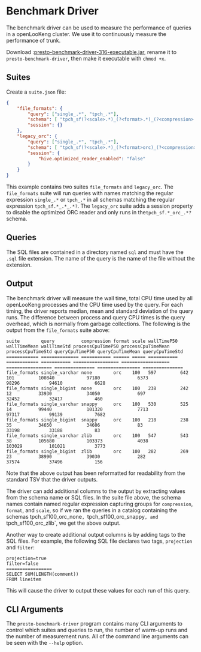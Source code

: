 Benchmark Driver
================

The benchmark driver can be used to measure the performance of queries in a openLooKeng cluster. We use it to continuously measure the performance of trunk.

Download :[presto-benchmark-driver-316-executable.jar](https://repo1.maven.org/maven2/io/hetu/core/presto-benchmark-driver/316/presto-benchmark-driver-316-executable.jar), rename it to `presto-benchmark-driver`, then make it executable with `chmod +x`.

Suites
------

Create a `suite.json` file:

``` json
{
    "file_formats": {
        "query": ["single_.*", "tpch_.*"],
        "schema": [ "tpch_sf(?<scale>.*)_(?<format>.*)_(?<compression>.*?)" ],
        "session": {}
    },
    "legacy_orc": {
        "query": ["single_.*", "tpch_.*"],
        "schema": [ "tpch_sf(?<scale>.*)_(?<format>orc)_(?<compression>.*?)" ],
        "session": {
            "hive.optimized_reader_enabled": "false"
        }
    }
}
```

This example contains two suites `file_formats` and `legacy_orc`. The `file_formats` suite will run queries with names matching the regular expression `single_.*` or `tpch_.*` in all schemas matching the regular
expression `tpch_sf.*_.*_.*?`. The `legacy_orc` suite adds a session property to disable the optimized ORC reader and only runs in the`tpch_sf.*_orc_.*?` schema.

Queries
-------

The SQL files are contained in a directory named `sql` and must have the `.sql` file extension. The name of the query is the name of the file without the extension.

Output
------

The benchmark driver will measure the wall time, total CPU time used by all openLooKeng processes and the CPU time used by the query. For each timing, the driver reports median, mean and standard deviation of the query runs. The difference between process and query CPU times is the query overhead, which is normally from garbage collections. The following is the output from the `file_formats` suite above:

 

```
suite        query          compression format scale wallTimeP50 wallTimeMean wallTimeStd processCpuTimeP50 processCpuTimeMean processCpuTimeStd queryCpuTimeP50 queryCpuTimeMean queryCpuTimeStd
============ ============== =========== ====== ===== =========== ============ =========== ================= ================== ================= =============== ================ ===============
file_formats single_varchar none        orc    100   597         642          101         100840            97180              6373              98296           94610            6628
file_formats single_bigint  none        orc    100   238         242          12          33930             34050              697               32452           32417            460
file_formats single_varchar snappy      orc    100   530         525          14          99440             101320             7713              97317           99139            7682
file_formats single_bigint  snappy      orc    100   218         238          35          34650             34606              83                33198           33188            83
file_formats single_varchar zlib        orc    100   547         543          38          105680            103373             4038              103029          101021           3773
file_formats single_bigint  zlib        orc    100   282         269          23          38990             39030              282               37574           37496            156
```

 

Note that the above output has been reformatted for readability from the standard TSV that the driver outputs.

The driver can add additional columns to the output by extracting values from the schema name or SQL files. In the suite file above, the schema names contain named regular expression capturing groups for
`compression`, `format`, and `scale`, so if we ran the queries in a catalog containing the schemas  tpch_sf100_orc_none`, `tpch_sf100_orc_snappy`, and `tpch_sf100_orc_zlib`, we get the above
output.

Another way to create additional output columns is by adding tags to the SQL files. For example, the following SQL file declares two tags, `projection` and `filter`:

``` 
projection=true
filter=false
=================
SELECT SUM(LENGTH(comment))
FROM lineitem
```

This will cause the driver to output these values for each run of this query.

CLI Arguments
-------------

The `presto-benchmark-driver` program contains many CLI arguments to control which suites and queries to run, the number of warm-up runs and the number of measurement runs. All of the command line arguments can be seen with the `--help` option.
